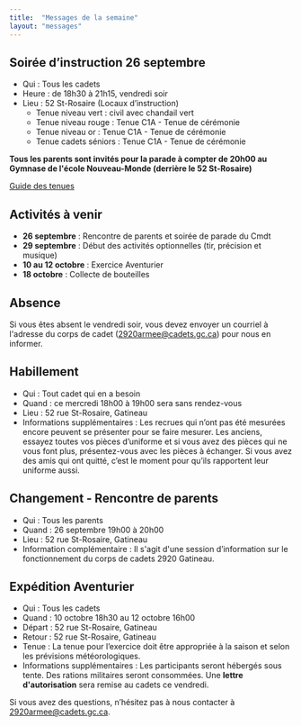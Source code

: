 ```yaml
---
title:  "Messages de la semaine"
layout: "messages"
---
```


## Soirée d’instruction 26 septembre
- Qui : Tous les cadets
- Heure : de 18h30 à 21h15, vendredi soir
- Lieu : 52 St-Rosaire (Locaux d’instruction)
	- Tenue niveau vert : civil avec chandail vert
	- Tenue niveau rouge : Tenue C1A - Tenue de cérémonie
	- Tenue niveau or : Tenue C1A - Tenue de cérémonie
	- Tenue cadets séniors : Tenue C1A - Tenue de cérémonie

**Tous les parents sont invités pour la parade à compter de 20h00 au Gymnase de l'école Nouveau-Monde (derrière le 52 St-Rosaire)**

[Guide des tenues](https://cc2920.ca/docs/ressources/guide_uniforme.v3.pdf)


## Activités à venir
- **26 septembre** : Rencontre de parents et soirée de parade du Cmdt
- **29 septembre** : Début des activités optionnelles (tir, précision et musique)
- **10 au 12 octobre** : Exercice Aventurier
- **18 octobre** : Collecte de bouteilles


## Absence
Si vous êtes absent le vendredi soir, vous devez envoyer un courriel à l'adresse du corps de cadet (<2920armee@cadets.gc.ca>) pour nous en informer.


## Habillement
- Qui : Tout cadet qui en a besoin
- Quand : ce mercredi 18h00 à 19h00 sera sans rendez-vous
- Lieu : 52 rue St-Rosaire, Gatineau
- Informations supplémentaires : Les recrues qui n’ont pas été mesurées encore peuvent se présenter pour se faire mesurer. Les anciens, essayez toutes vos pièces d’uniforme et si vous avez des pièces qui ne vous font plus, présentez-vous avec les pièces à échanger. Si vous avez des amis qui ont quitté, c’est le moment pour qu’ils rapportent leur uniforme aussi.


## Changement - Rencontre de parents
- Qui : Tous les parents
- Quand : 26 septembre 19h00 à 20h00
- Lieu : 52 rue St-Rosaire, Gatineau
- Information complémentaire : Il s'agit d'une session d’information sur le fonctionnement du corps de cadets 2920 Gatineau.


## Expédition Aventurier
- Qui : Tous les cadets
- Quand :  10 octobre 18h30 au 12 octobre 16h00
- Départ : 52 rue St-Rosaire, Gatineau
- Retour : 52 rue St-Rosaire, Gatineau
- Tenue : La tenue pour l’exercice doit être appropriée à la saison et selon les prévisions météorologiques.
- Informations supplémentaires : Les participants seront hébergés sous tente. Des rations militaires seront consommées. Une **lettre d'autorisation** sera remise au cadets ce vendredi.

Si vous avez des questions, n’hésitez pas à nous contacter à <2920armee@cadets.gc.ca>.
